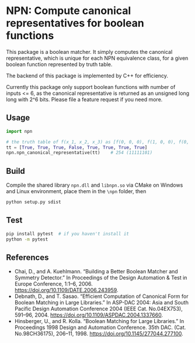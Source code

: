 # NPN: Compute canonical representatives for boolean functions

This package is a boolean matcher. It simply computes the canonical representative, which is unique for each NPN equivalence class, for a given boolean function represented by truth table.

The backend of this package is implemented by C++ for efficiency.

Currently this package only support boolean functions with number of inputs <= 6, as the canonical representative is returned as an unsigned long long with 2^6 bits. Please file a feature request if you need more.

## Usage

```python
import npn

# the truth table of f(x_1, x_2, x_3) as [f(0, 0, 0), f(1, 0, 0), f(0, 1, 0), f(1, 1, 0), ...]
tt = [True, True, True, False, True, True, True, True]
npn.npn_canonical_representative(tt)    # 254 (11111101)
```

## Build

Compile the shared library `npn.dll` and `libnpn.so` via CMake on Windows and Linux environment, place them in the `\npn` folder, then

```bash
python setup.py sdist
```

## Test

```bash
pip install pytest  # if you haven't install it
python -m pytest
```

## References
- Chai, D., and A. Kuehlmann. “Building a Better Boolean Matcher and Symmetry Detector.” In Proceedings of the Design Automation & Test in Europe Conference, 1:1–6, 2006. https://doi.org/10.1109/DATE.2006.243959.
- Debnath, D., and T. Sasao. “Efficient Computation of Canonical Form for Boolean Matching in Large Libraries.” In ASP-DAC 2004: Asia and South Pacific Design Automation Conference 2004 (IEEE Cat. No.04EX753), 591–96, 2004. https://doi.org/10.1109/ASPDAC.2004.1337660.
- Hinsberger, U., and R. Kolla. “Boolean Matching for Large Libraries.” In Proceedings 1998 Design and Automation Conference. 35th DAC. (Cat. No.98CH36175), 206–11, 1998. https://doi.org/10.1145/277044.277100.
